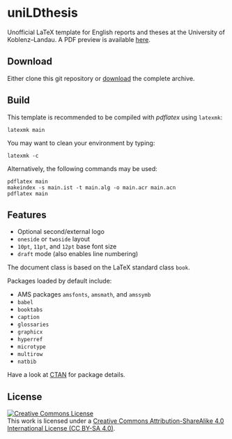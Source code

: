 # uniLDthesis

Unofficial LaTeX template for English reports and theses at the University of Koblenz–Landau. A PDF preview is available [here](https://github.com/zsteinmetz/uniLDthesis/blob/master/main.pdf).

## Download

Either clone this git repository or [download](https://github.com/zsteinmetz/uniLDthesis/archive/master.zip) the complete archive.

## Build

This template is recommended to be compiled with _pdflatex_ using `latexmk`:

```shell
latexmk main
```

You may want to clean your environment by typing:

```shell
latexmk -c
```

Alternatively, the following commands may be used:

```shell
pdflatex main
makeindex -s main.ist -t main.alg -o main.acr main.acn
pdflatex main
```

## Features

* Optional second/external logo
* `oneside` or `twoside` layout
* `10pt`, `11pt`, and `12pt` base font size
* `draft` mode (also enables line numbering)

The document class is based on the LaTeX standard class `book`.

Packages loaded by default include:

* AMS packages `amsfonts`, `amsmath`, and `amssymb`
* `babel`
* `booktabs`
* `caption`
* `glossaries`
* `graphicx`
* `hyperref`
* `microtype`
* `multirow`
* `natbib`

Have a look at [CTAN](https://www.ctan.org/) for package details.

## License

<a rel="license" href="http://creativecommons.org/licenses/by-sa/4.0/"><img alt="Creative Commons License" style="border-width:0" src="https://i.creativecommons.org/l/by-sa/4.0/88x31.png" /></a><br />This work is licensed under a <a rel="license" href="http://creativecommons.org/licenses/by-sa/4.0/">Creative Commons Attribution-ShareAlike 4.0 International License (CC BY-SA 4.0)</a>.
